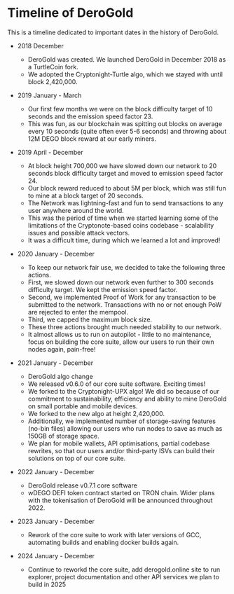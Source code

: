 # Timeline of DeroGold

This is a timeline dedicated to important dates in the history of DeroGold.

- 2018 December
     * DeroGold was created. We launched DeroGold in December 2018 as a TurtleCoin fork. 
     * We adopted the Cryptonight-Turtle algo, which we stayed with until block 2,420,000.

- 2019 January - March
     * Our first few months we were on the block difficulty target of 10 seconds and the emission speed factor 23.
     * This was fun, as our blockchain was spitting out blocks on average every 10 seconds (quite often ever 5-6 seconds) and throwing about 12M DEGO block reward at our early miners.

- 2019 April - December
     * At block height 700,000 we have slowed down our network to 20 seconds block difficulty target and moved to emission speed factor 24. 
     * Our block reward reduced to about 5M per block, which was still fun to mine at a block target of 20 seconds.
     * The Network was lightning-fast and fun to send transactions to any user anywhere around the world.
     * This was the period of time when we started learning some of the limitations of the Cryptonote-based coins codebase - scalability issues and possible attack vectors.
     * It was a difficult time, during which we learned a lot and improved!

- 2020 January - December
     * To keep our network fair use, we decided to take the following three actions.
     * First, we slowed down our network even further to 300 seconds difficulty target. We kept the emission speed factor.
     * Second, we implemented Proof of Work for any transaction to be submitted to the network. Transactions with no or not enough PoW are rejected to enter the mempool. 
     * Third, we capped the maximum block size.
     * These three actions brought much needed stability to our network. 
     * It almost allows us to run on autopilot - little to no maintenance, focus on building the core suite, allow our users to run their own nodes again, pain-free!

- 2021 January - December
     * DeroGold algo change
     * We released v0.6.0 of our core suite software. Exciting times! 
     * We forked to the Cryptonight-UPX algo! We did so because of our commitment to sustainability, efficiency and ability to mine DeroGold on small portable and mobile devices.
     * We forked to the new algo at height 2,420,000.
     * Additionally, we implemented number of storage-saving features (no-bin files) allowing our users who run nodes to save as much as 150GB of storage space.
     * We plan for mobile wallets, API optimisations, partial codebase rewrites, so that our users and/or third-party ISVs can build their solutions on top of our core suite.

- 2022 January - December
     * DeroGold release v0.7.1 core software
     * wDEGO DEFI token contract started on TRON chain. Wider plans with the tokenisation of DeroGold will be announced throughout 2022.

- 2023 January - December
     * Rework of the core suite to work with later versions of GCC, automating builds and enabling docker builds again.

- 2024 January - December
     * Continue to reworkd the core suite, add derogold.online site to run explorer, project documentation and other API services we plan to build in 2025
